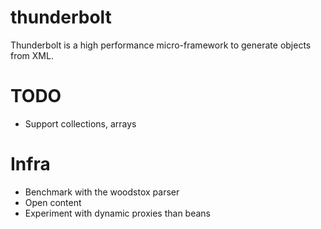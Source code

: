 thunderbolt
===========

Thunderbolt is a high performance micro-framework to generate objects from XML.

TODO
====

* Support collections, arrays

Infra
=====

* Benchmark with the woodstox parser
* Open content
* Experiment with dynamic proxies than beans
